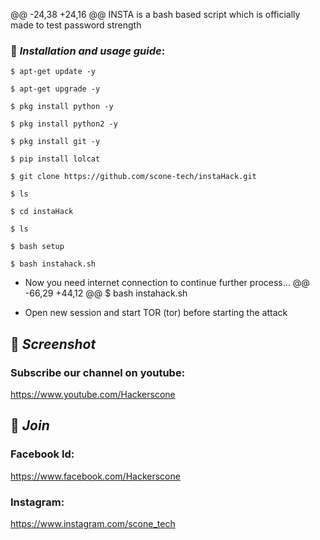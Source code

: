 @@ -24,38 +24,16 @@ INSTA is a bash based script which is officially made to test password strength
### 📌 ***Installation and usage guide***:
```
$ apt-get update -y
```
```
$ apt-get upgrade -y
```
```
$ pkg install python -y 
```
```
$ pkg install python2 -y
```
```
$ pkg install git -y
```
```
$ pip install lolcat
```
```
$ git clone https://github.com/scone-tech/instaHack.git
```
```
$ ls
```
```
$ cd instaHack
```
```
$ ls
```
```
$ bash setup
```
```
$ bash instahack.sh
```
* Now you need internet connection to continue further process...
@@ -66,29 +44,12 @@ $ bash instahack.sh

* Open new session and start TOR (tor) before starting the attack

## 📌 ***Screenshot***

### Subscribe our channel on youtube:
https://www.youtube.com/Hackerscone

## 👥 ***Join***

### Facebook Id: 
https://www.facebook.com/Hackerscone


### Instagram: 
https://www.instagram.com/scone_tech

